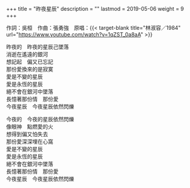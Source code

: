 +++
title = "昨夜星辰"
description = ""
lastmod = 2019-05-06
weight = 9
+++

作詞：吳桓　作曲：張勇強　原唱：{{< target-blank title="林淑容／1984" url="https://www.youtube.com/watch?v=1qZST_0a8aA" >}}

昨夜的　昨夜的星辰己墜落  
消逝在遙遠的銀河  
想記起　偏又已忘記  
那份愛換來的是寂寞  
愛是不變的星辰  
愛是永恆的星辰  
絕不會在銀河中墜落  
長憶著那份情　那份愛  
今夜星辰　今夜星辰依然閃爍  

今夜的　今夜的星辰依然閃爍  
像眼神　點燃愛的火  
想得到偏又怕失去  
那份愛深深埋在心窩  
愛是不變的星辰  
愛是永恆的星辰  
絕不會在銀河中墜落  
長憶著那份情　那份愛  
今夜星辰　今夜星辰依然閃爍